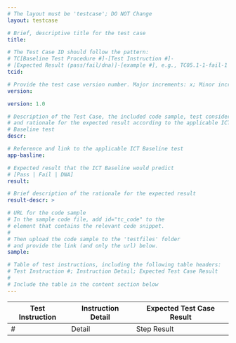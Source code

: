 ```yaml
---
# The layout must be 'testcase'; DO NOT Change
layout: testcase

# Brief, descriptive title for the test case
title:

# The Test Case ID should follow the pattern: 
# TC[Baseline Test Procedure #]-[Test Instruction #]-
# [Expected Result (pass/fail/dna)]-[example #], e.g., TC05.1-1-fail-1
tcid:

# Provide the test case version number. Major increments: x; Minor increments: x.x
version: 

version: 1.0

# Description of the Test Case, the included code sample, test considerations,
# and rationale for the expected result according to the applicable ICT
# Baseline test
descr:

# Reference and link to the applicable ICT Baseline test
app-basline:

# Expected result that the ICT Baseline would predict
# [Pass | Fail | DNA]
result:

# Brief description of the rationale for the expected result
result-descr: >

# URL for the code sample
# In the sample code file, add id="tc_code" to the 
# element that contains the relevant code snippet.
#
# Then upload the code sample to the 'testfiles' folder 
# and provide the link (and only the url) below.
sample:

# Table of test instructions, including the following table headers: 
# Test Instruction #; Instruction Detail; Expected Test Case Result
#
# Include the table in the content section below
---
```

| Test Instruction | Instruction Detail | Expected Test Case Result |
|------------------|--------------------|---------------------------|
| # | Detail | Step Result | 